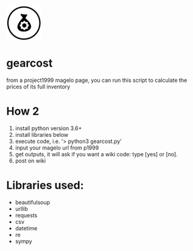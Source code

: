 
 ![](/gearcost_small.png)

# gearcost
from a project1999 magelo page, you can run this script to calculate the prices of its full inventory

# How 2
1. install python version 3.6+
2. install libraries below
3. execute code, i.e. '> python3 gearcost.py'
4. input your magelo url from p1999
5. get outputs, it will ask if you want a wiki code: type [yes] or [no].
6. post on wiki

# Libraries used:
- beautifulsoup
- urllib
- requests
- csv
- datetime
- re
- sympy
